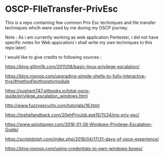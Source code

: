 # OSCP-FIleTransfer-PrivEsc
This is a repo containing few common Priv Esc techniques and file transfer techniques  whcih were used by me during my OSCP journey.

Note : As i am currently working as web application Pentester, i did not have specific notes for Web appication( i shall write  my own techniques to this repo later)

I would like to give credits to following sources :

https://blog.g0tmi1k.com/2011/08/basic-linux-privilege-escalation/

https://blog.ropnop.com/upgrading-simple-shells-to-fully-interactive-ttys/#method1pythonptymodule

https://sushant747.gitbooks.io/total-oscp-guide/privilege_escalation_windows.html

http://www.fuzzysecurity.com/tutorials/16.html

https://toshellandback.com/20ehPrivJob.exe15/11/24/ms-priv-esc/

https://www.sploitspren.com/2018-01-26-Windows-Privilege-Escalation-Guide/

https://scriptdotsh.com/index.php/2018/04/17/31-days-of-oscp-experience/

https://blog.ropnop.com/using-credentials-to-own-windows-boxes/

